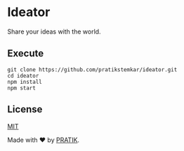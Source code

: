 # Ideator
Share your ideas with the world.

## Execute
```
git clone https://github.com/pratikstemkar/ideator.git
cd ideator
npm install
npm start
```

## License
[MIT](https://github.com/pratikstemkar/ideator/blob/master/LICENSE)

Made with :heart: by [PRATIK](https://github.com/pratikstemkar).